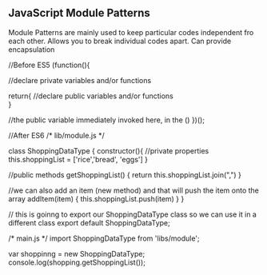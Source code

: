 ## JavaScript Module Patterns

Module Patterns are mainly used to keep particular codes independent fro each other. Allows you to break individual codes apart.
Can provide encapsulation

 //Before ES5
 (function(){

   //declare private variables and/or functions

   return{
     //declare public variables and/or functions  
   }

//the public variable immediately invoked here, in the ()
 })();

//After ES6
/* lib/module.js */

class ShoppingDataType {
  constructor(){
    //private properties
    this.shoppingList = ['rice','bread', 'eggs']
  }

  //public methods
  getShoppingList() {
    return this.shoppingList.join(",")
  }

  //we can also add an item (new method) and that will push the item onto the array
    addItem(item) {
      this.shoppingList.push(item)
    }
}

// this is goinng to export our  ShoppingDataType  class so we can use it in a different class
export default ShoppingDataType;


/* main.js */
import ShoppingDataType from 'libs/module';

var shoppinng = new ShoppingDataType;
console.log(shopping.getShoppingList());


